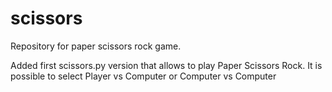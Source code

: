 # scissors
Repository for paper scissors rock game.

Added first scissors.py version that allows to play Paper Scissors Rock. It is possible to select Player vs Computer or Computer vs Computer
